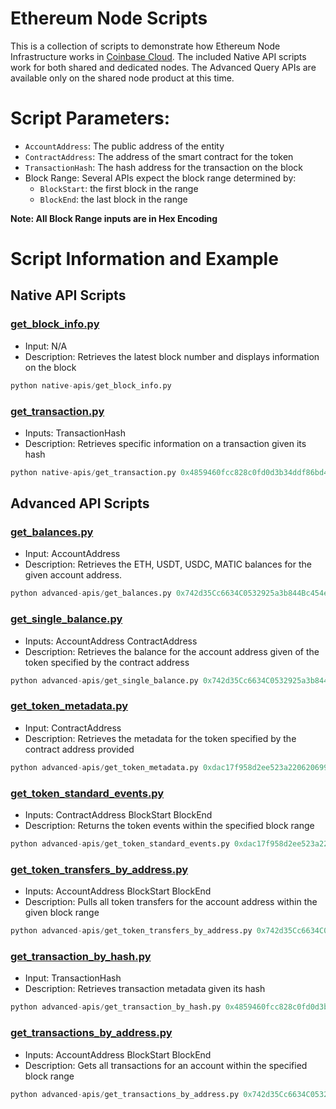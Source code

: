 # Ethereum Node Scripts
This is a collection of scripts to demonstrate how Ethereum Node Infrastructure works in [Coinbase Cloud](https://www.coinbase.com/cloud). The included Native API scripts work for both shared and dedicated nodes. The Advanced Query APIs are available only on the shared node product at this time.

# Script Parameters:
* `AccountAddress`: The public address of the entity
* `ContractAddress`: The address of the smart contract for the token
* `TransactionHash`: The hash address for the transaction on the block
* Block Range: Several APIs expect the block range determined by:
  * `BlockStart`: the first block in the range
  * `BlockEnd`: the last block in the range
  
__Note: All Block Range inputs are in Hex Encoding__


# Script Information and Example
## Native API Scripts
### [get_block_info.py](../../main/eth/native-apis/get_block_info.py)
  * Input: N/A
  * Description: Retrieves the latest block number and displays information on the block
```py
python native-apis/get_block_info.py
```
### [get_transaction.py](../../main/eth/native-apis/get_transaction.py) 
  * Inputs: TransactionHash 
  * Description: Retrieves specific information on a transaction given its hash
 ```py
 python native-apis/get_transaction.py 0x4859460fcc828c0fd0d3b34ddf86bd4666ebf2e953065ef5b537dbb6eec3a264
 ```

## Advanced API Scripts
### [get_balances.py](../../main/eth/advanced-apis/get_balances.py) 
  * Input: AccountAddress
  * Description: Retrieves the ETH, USDT, USDC, MATIC balances for the given account address. 
```py
python advanced-apis/get_balances.py 0x742d35Cc6634C0532925a3b844Bc454e4438f44e
```
### [get_single_balance.py](../../main/eth/advanced-apis/get_single_balance.py) 
  * Inputs: AccountAddress ContractAddress  
  * Description: Retrieves the balance for the account address given of the token specified by the contract address
```py
python advanced-apis/get_single_balance.py 0x742d35Cc6634C0532925a3b844Bc454e4438f44e 
```
### [get_token_metadata.py](../../main/eth/advanced-apis/get_token_metadata.py) 
  * Input: ContractAddress 
  * Description: Retrieves the metadata for the token specified by the contract address provided
```py
python advanced-apis/get_token_metadata.py 0xdac17f958d2ee523a2206206994597c13d831ec7
```

### [get_token_standard_events.py](../../main/eth/advanced-apis/advanced-apis/get_token_standard_events.py) 
  * Inputs: ContractAddress BlockStart BlockEnd 
  * Description: Returns the token events within the specified block range
```py
python advanced-apis/get_token_standard_events.py 0xdac17f958d2ee523a2206206994597c13d831ec7 0xeb11aa 0xeb11ac
``` 

### [get_token_transfers_by_address.py](../../main/eth/advanced-apis/get_token_transfers_by_address.py) 
  * Inputs: AccountAddress BlockStart BlockEnd
  * Description: Pulls all token transfers for the account address within the given block range
```py 
python advanced-apis/get_token_transfers_by_address.py 0x742d35Cc6634C0532925a3b844Bc454e4438f44e 0xeb11aa 0xeb11ac
``` 

### [get_transaction_by_hash.py](../../main/eth/advanced-apis/get_transaction_by_hash.py) 
  * Input: TransactionHash 
  * Description: Retrieves transaction metadata given its hash
```py
python advanced-apis/get_transaction_by_hash.py 0x4859460fcc828c0fd0d3b34ddf86bd4666ebf2e953065ef5b537dbb6eec3a264
``` 

### [get_transactions_by_address.py](../../main/eth/advanced-apis/get_transactions_by_address.py) 
  * Inputs: AccountAddress BlockStart BlockEnd 
  * Description: Gets all transactions for an account within the specified block range
```py 
python advanced-apis/get_transactions_by_address.py 0x742d35Cc6634C0532925a3b844Bc454e4438f44e 0xeb11aa 0xeb11ac
```
